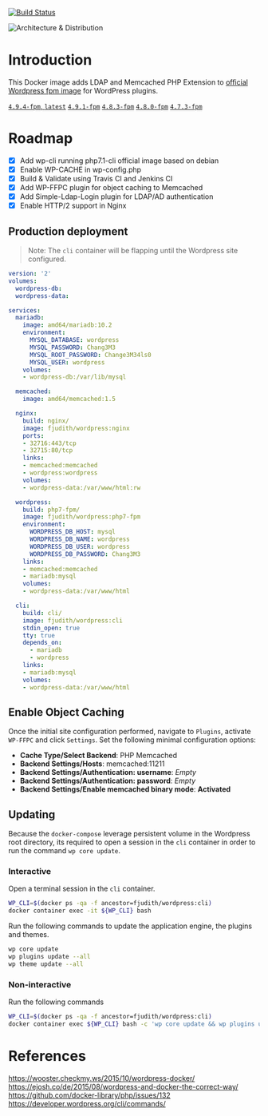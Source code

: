 [![Build Status](https://travis-ci.org/fjudith/docker-wordpress.svg?branch=master)](https://travis-ci.org/fjudith/docker-wordpress)

![Architecture & Distribution](https://github.com/fjudith/docker-wordpress/raw/master/wordpress_architecture.png)

# Introduction

This Docker image adds LDAP and Memcached PHP Extension to [official Wordpress fpm image](https://hub.docker.com/_/wordpress/) for WordPress plugins.

[`4.9.4-fpm`, `latest`](https://github.com/fjudith/docker-wordpress/tree/4.9.4-fpm)
[`4.9.1-fpm`](https://github.com/fjudith/docker-wordpress/tree/4.9.1-fpm)
[`4.8.3-fpm`](https://github.com/fjudith/docker-wordpress/tree/4.8.3-fpm)
[`4.8.0-fpm`](https://github.com/fjudith/docker-wordpress/tree/4.8.0-fpm)
[`4.7.3-fpm`](https://github.com/fjudith/docker-wordpress/tree/4.7.3-fpm)

# Roadmap 

* [x] Add wp-cli running php7.1-cli official image based on debian
* [x] Enable WP-CACHE in wp-config.php
* [x] Build & Validate using Travis CI and Jenkins CI
* [x] Add WP-FFPC plugin for object caching to Memcached
* [x] Add Simple-Ldap-Login plugin for LDAP/AD authentication
* [x] Enable HTTP/2 support in Nginx

## Production deployment

> Note: The `cli` container will be flapping until the Wordpress site configured.

```yml
version: '2'
volumes:
  wordpress-db:
  wordpress-data:

services:
  mariadb:
    image: amd64/mariadb:10.2
    environment:
      MYSQL_DATABASE: wordpress
      MYSQL_PASSWORD: Chang3M3
      MYSQL_ROOT_PASSWORD: Change3M34ls0
      MYSQL_USER: wordpress
    volumes:
    - wordpress-db:/var/lib/mysql

  memcached:
    image: amd64/memcached:1.5

  nginx:
    build: nginx/
    image: fjudith/wordpress:nginx
    ports:
    - 32716:443/tcp
    - 32715:80/tcp
    links:
    - memcached:memcached
    - wordpress:wordpress
    volumes:
    - wordpress-data:/var/www/html:rw

  wordpress:
    build: php7-fpm/
    image: fjudith/wordpress:php7-fpm
    environment:
      WORDPRESS_DB_HOST: mysql
      WORDPRESS_DB_NAME: wordpress
      WORDPRESS_DB_USER: wordpress
      WORDPRESS_DB_PASSWORD: Chang3M3
    links:
    - memcached:memcached
    - mariadb:mysql
    volumes:
    - wordpress-data:/var/www/html

  cli:
    build: cli/
    image: fjudith/wordpress:cli
    stdin_open: true
    tty: true
    depends_on:
      - mariadb
      - wordpress
    links:
    - mariadb:mysql
    volumes:
    - wordpress-data:/var/www/html
```

## Enable Object Caching

Once the initial site configuration performed, navigate to `Plugins`, activate `WP-FFPC` and click `Settings`.
Set the following minimal configuration options:

* **Cache Type/Select Backend**: PHP Memcached
* **Backend Settings/Hosts**: memcached:11211
* **Backend Settings/Authentication: username**: _Empty_
* **Backend Settings/Authentication: password**: _Empty_
* **Backend Settings/Enable memcached binary mode**: **Activated**

## Updating

Because the `docker-compose` leverage persistent volume in the Wordpress root directory, its required to open a session in the `cli` container in order to run the command `wp core update`.

### Interactive

Open a terminal session in the `cli` container.

```bash
WP_CLI=$(docker ps -qa -f ancestor=fjudith/wordpress:cli)
docker container exec -it ${WP_CLI} bash
``` 

Run the following commands to update the application engine, the plugins and themes.

```bash
wp core update
wp plugins update --all
wp theme update --all
```

### Non-interactive

Run the following commands

```bash
WP_CLI=$(docker ps -qa -f ancestor=fjudith/wordpress:cli)
docker container exec ${WP_CLI} bash -c 'wp core update && wp plugins update --all && wp theme update --all'
```

# References
https://wooster.checkmy.ws/2015/10/wordpress-docker/
https://ejosh.co/de/2015/08/wordpress-and-docker-the-correct-way/
https://github.com/docker-library/php/issues/132
https://developer.wordpress.org/cli/commands/

